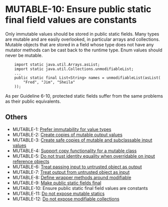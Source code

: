 # MUTABLE-10: Ensure public static final field values are constants
Only immutable values should be stored in public static fields. Many types are mutable and are easily overlooked, in particular arrays and collections. Mutable objects that are stored in a field whose type does not have any mutator methods can be cast back to the runtime type. Enum values should never be mutable.

        import static java.util.Arrays.asList;
        import static java.util.Collections.unmodifiableList;
        ...
        public static final List<String> names = unmodifiableList(asList(
            "Fred", "Jim", "Sheila"
        ));

As per Guideline 6-10, protected static fields suffer from the same problems as their public equivalents.


## Others
 - MUTABLE-1: [Prefer immutability for value types](../g61)
 - MUTABLE-2: [Create copies of mutable output values](../g62)
 - MUTABLE-3: [Create safe copies of mutable and subclassable input values](../g63)
 - MUTABLE-4: [Support copy functionality for a mutable class](../g64)
 - MUTABLE-5: [Do not trust identity equality when overridable on input reference objects](../g65)
 - MUTABLE-6: [Treat passing input to untrusted object as output](../g66)
 - MUTABLE-7: [Treat output from untrusted object as input](../g67)
 - MUTABLE-8: [Define wrapper methods around modifiable](../g68)
 - MUTABLE-9: [Make public static fields final](../g69)
 - MUTABLE-10: Ensure public static final field values are constants
 - MUTABLE-11: [Do not expose mutable statics](../g611)
 - MUTABLE-12: [Do not expose modifiable collections](../g612)
